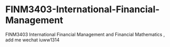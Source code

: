 # FINM3403-International-Financial-Management
FINM3403 International Financial Management and Financial Mathematics , add me wechat iuww1314
